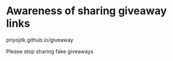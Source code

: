 # Awareness of sharing giveaway links

priyojitk.github.io/giveaway

Please stop sharing fake giveaways
